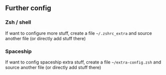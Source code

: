 
## Further config
### Zsh / shell
If want to configure more stuff, create a file `~/.zshrc_extra` and source another file (or directly add stuff there)
### Spaceship
If want to config spaceship extra stuff, create a file `~/extra-config.zsh` and source another file (or directly add stuff there)
